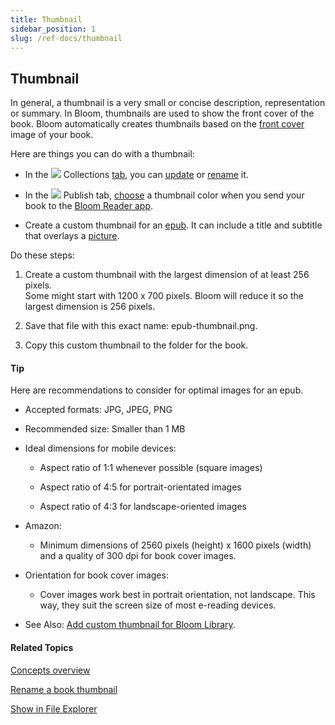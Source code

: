 ```yaml
---
title: Thumbnail
sidebar_position: 1
slug: /ref-docs/thumbnail
---
```


## Thumbnail

In general, a thumbnail is a very small or concise description, representation or summary. In Bloom, thumbnails are used to show the front cover of the book. Bloom automatically creates thumbnails based on the [front cover](Front_Cover_page.md) image of your book.

Here are things you can do with a thumbnail:

-   In the ![](/ref-docs-assets/images/User_Interface/Tabs/Collections.png) Collections [tab](../User_Interface/Tabs/Collections_tab_commands.md), you can [update](../User_Interface/Tabs/Collections_tab_commands.md) or [rename](../Tasks/Basic_tasks/Rename_a_book_thumbnail.md) it.
    
-   In the ![](/ref-docs-assets/images/User_Interface/Tabs/PublishTab.png) Publish tab, [choose](../Tasks/Publish_tasks/Share_your_BloomPUB_file.md) a thumbnail color when you send your book to the [Bloom Reader app](Bloom_Reader_App.md).
    
-   Create a custom thumbnail for an [epub](EPUB.md). It can include a title and subtitle that overlays a [picture](Picture.md).
    

Do these steps:

1.  Create a custom thumbnail with the largest dimension of at least 256 pixels.   
    Some might start with 1200 x 700 pixels. Bloom will reduce it so the largest dimension is 256 pixels.
    
2.  Save that file with this exact name: epub-thumbnail.png.
    
3.  Copy this custom thumbnail to the folder for the book.
    

#### Tip

Here are recommendations to consider for optimal images for an epub.

-   Accepted formats: JPG, JPEG, PNG
    
-   Recommended size: Smaller than 1 MB
    
-   Ideal dimensions for mobile devices:
    
    -   Aspect ratio of 1:1 whenever possible (square images)
        
    -   Aspect ratio of 4:5 for portrait-orientated images
        
    -   Aspect ratio of 4:3 for landscape-oriented images
        
-   Amazon:
    
    -   Minimum dimensions of 2560 pixels (height) x 1600 pixels (width) and a quality of 300 dpi for book cover images.
        
-   Orientation for book cover images:
    
    -   Cover images work best in portrait orientation, not landscape. This way, they suit the screen size of most e-reading devices.
        
-   See Also: [Add custom thumbnail for Bloom Library](../Tasks/Publish_tasks/Add_custom_thumbnail_for_BloomLibrary.md).
    

#### Related Topics

[Concepts overview](Concepts_overview.md)

[Rename a book thumbnail](../Tasks/Basic_tasks/Rename_a_book_thumbnail.md)

[Show in File Explorer](../User_Interface/Tabs/Collections_tab_commands.md)